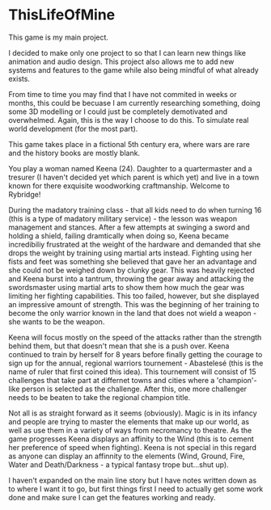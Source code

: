 # ThisLifeOfMine

This game is my main project.

I decided to make only one project to so that I can learn new things like animation and audio design. 
This project also allows me to add new systems and features to the game while also being mindful of what already exists.

From time to time you may find that I have not commited in weeks or months, this could be becuase I am currently researching something, doing some 3D modelling or I could just be completely demotivated and overwhelmed. Again, this is the way I choose to do this. To simulate real world development (for the most part).

This game takes place in a fictional 5th century era, where wars are rare and the history books are mostly blank. 

You play a woman named Keena (24). Daughter to a quartermaster and a tresurer (I haven't decided yet which parent is which yet) and live in a town known for there exquisite woodworking craftmanship. Welcome to Rybridge!

During the madatory training class - that all kids need to do when turning 16 (this is a type of madatory military service) - the lesson was weapon management and stances. After a few attempts at swinging a sword and holding a shield, failing dramtically when doing so, Keena became incredibiliy frustrated at the weight of the hardware and demanded that she drops the weight by training using martial arts instead. Fighting using her fists and feet was something she believed that gave her an advantage and she could not be weighed down by clunky gear. This was heavily rejected and Keena burst into a tantrum, throwing the gear away and attacking the swordsmaster using martial arts to show them how much the gear was limiting her fighting capabilities. This too failed, however, but she displayed an impressive amount of strength. This was the beginning of her training to become the only warrior known in the land that does not wield a weapon - she wants to be the weapon. 

Keena will focus mostly on the speed of the attacks rather than the strength behind them, but that doesn't mean that she is a push over. Keena continued to train by herself for 8 years before finally getting the courage to sign up for the annual, regional warriors tournement - Abastelesé (this is the name of ruler that first coined this idea). This tournement will consist of 15 challenges that take part at differnet towns and cities where a 'champion'-like person is selected as the challenge. After this, one more challenger needs to be beaten to take the regional champion title. 

Not all is as straight forward as it seems (obviously). Magic is in its infancy and people are trying to master the elements that make up our world, as well as use them in a variety of ways from necromancy to theatre. As the game progresses Keena displays an affinity to the Wind (this is to cement her preference of speed when fighting). Keena is not special in this regard as anyone can display an affinnity to the elements (Wind, Ground, Fire, Water and Death/Darkness - a typical fantasy trope but...shut up). 

I haven't expanded on the main line story but I have notes written down as to where I want it to go, but first things first I need to actually get some work done and make sure I can get the features working and ready.
